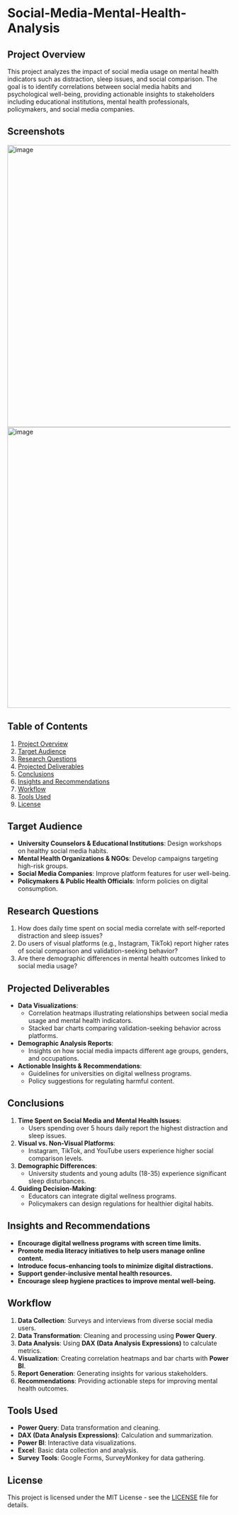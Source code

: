 # Social-Media-Mental-Health-Analysis

## Project Overview

This project analyzes the impact of social media usage on mental health indicators such as distraction, sleep issues, and social comparison. The goal is to identify correlations between social media habits and psychological well-being, providing actionable insights to stakeholders including educational institutions, mental health professionals, policymakers, and social media companies.

## Screenshots

<img width="635" alt="image" src="https://github.com/user-attachments/assets/980d5a58-71db-46ad-8d03-a4ddb3c2670b" />

<img width="632" alt="image" src="https://github.com/user-attachments/assets/90530f64-5e6b-4120-9d1c-c2a20dd31c87" />


## Table of Contents

1. [Project Overview](#project-overview)
2. [Target Audience](#target-audience)
3. [Research Questions](#research-questions)
4. [Projected Deliverables](#projected-deliverables)
5. [Conclusions](#conclusions)
6. [Insights and Recommendations](#insights-and-recommendations)
7. [Workflow](#workflow)
8. [Tools Used](#tools-used)
9. [License](#license)

## Target Audience

- **University Counselors & Educational Institutions**: Design workshops on healthy social media habits.
- **Mental Health Organizations & NGOs**: Develop campaigns targeting high-risk groups.
- **Social Media Companies**: Improve platform features for user well-being.
- **Policymakers & Public Health Officials**: Inform policies on digital consumption.

## Research Questions

1. How does daily time spent on social media correlate with self-reported distraction and sleep issues?
2. Do users of visual platforms (e.g., Instagram, TikTok) report higher rates of social comparison and validation-seeking behavior?
3. Are there demographic differences in mental health outcomes linked to social media usage?

## Projected Deliverables

- **Data Visualizations**:
  - Correlation heatmaps illustrating relationships between social media usage and mental health indicators.
  - Stacked bar charts comparing validation-seeking behavior across platforms.
- **Demographic Analysis Reports**:
  - Insights on how social media impacts different age groups, genders, and occupations.
- **Actionable Insights & Recommendations**:
  - Guidelines for universities on digital wellness programs.
  - Policy suggestions for regulating harmful content.

## Conclusions

1. **Time Spent on Social Media and Mental Health Issues**:
   - Users spending over 5 hours daily report the highest distraction and sleep issues.
2. **Visual vs. Non-Visual Platforms**:
   - Instagram, TikTok, and YouTube users experience higher social comparison levels.
3. **Demographic Differences**:
   - University students and young adults (18-35) experience significant sleep disturbances.
4. **Guiding Decision-Making**:
   - Educators can integrate digital wellness programs.
   - Policymakers can design regulations for healthier digital habits.

## Insights and Recommendations

- **Encourage digital wellness programs with screen time limits.**
- **Promote media literacy initiatives to help users manage online content.**
- **Introduce focus-enhancing tools to minimize digital distractions.**
- **Support gender-inclusive mental health resources.**
- **Encourage sleep hygiene practices to improve mental well-being.**

## Workflow

1. **Data Collection**: Surveys and interviews from diverse social media users.
2. **Data Transformation**: Cleaning and processing using **Power Query**.
3. **Data Analysis**: Using **DAX (Data Analysis Expressions)** to calculate metrics.
4. **Visualization**: Creating correlation heatmaps and bar charts with **Power BI**.
5. **Report Generation**: Generating insights for various stakeholders.
6. **Recommendations**: Providing actionable steps for improving mental health outcomes.

## Tools Used

- **Power Query**: Data transformation and cleaning.
- **DAX (Data Analysis Expressions)**: Calculation and summarization.
- **Power BI**: Interactive data visualizations.
- **Excel**: Basic data collection and analysis.
- **Survey Tools**: Google Forms, SurveyMonkey for data gathering.

## License

This project is licensed under the MIT License - see the [LICENSE](LICENSE) file for details.

